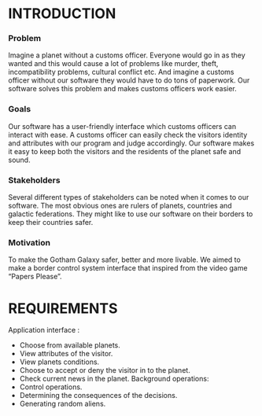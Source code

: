 # INTRODUCTION

### Problem

Imagine a planet without a customs officer. Everyone would go in as they wanted and this would 
cause a lot of problems like murder, theft, incompatibility problems, cultural conflict etc. And 
imagine a customs officer without our software they would have to do tons of paperwork. Our 
software solves this problem and makes customs officers work easier.

### Goals

Our software has a user-friendly interface which customs officers can interact with ease. A customs 
officer can easily check the visitors identity and attributes with our program and judge accordingly. 
Our software makes it easy to keep both the visitors and the residents of the planet safe and sound.

### Stakeholders

Several different types of stakeholders can be noted when it comes to our software. The most 
obvious ones are rulers of planets, countries and galactic federations. They might like to use our 
software on their borders to keep their countries safer.

### Motivation

To make the Gotham Galaxy safer, better and more livable. We aimed to make a border control 
system interface that inspired from the video game “Papers Please”.

# REQUIREMENTS

Application interface :
- Choose from available planets.
- View attributes of the visitor.
- View planets conditions.
- Choose to accept or deny the visitor in to the planet.
- Check current news in the planet.
Background operations:
- Control operations.
- Determining the consequences of the decisions.
- Generating random aliens.
